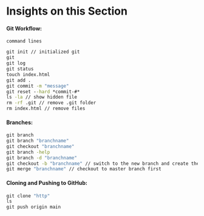 # Insights on this Section
#### Git Workflow:
`command lines`
```cmd
git init // initialized git
git
git log
git status
touch index.html
git add .
git commit -m "message"
git reset --hard *commit-#*
ls -la // show hidden file
rm -rf .git // remove .git folder
rm index.html // remove files
```
#### Branches:
```cmd
git branch
git branch "branchname"
git checkout "branchname"
git branch -help
git branch -d "branchname"
git checkout -b "branchname" // switch to the new branch and create the branch
git merge "branchname" // checkout to master branch first
```
#### Cloning and Pushing to GitHub:
```cmd
git clone "http"
ls
git push origin main
```
